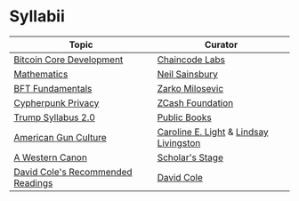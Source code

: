 # Syllabii

| Topic  | Curator |
| ------------- | ------------- |
| [Bitcoin Core Development](markdown/bitcoin-syllabus.md) | [Chaincode Labs](https://chaincode.com/)  |
| [Mathematics](markdown/mathematics.md) | [Neil Sainsbury](https://www.neilwithdata.com/)  |
| [BFT Fundamentals](markdown/bft-zarko.md)  | [Zarko Milosevic](https://scholar.google.com/citations?user=z17uKQIAAAAJ&hl=en)   |
| [Cypherpunk Privacy](markdown/cypherpunk-privacy.md)  | [ZCash Foundation](https://www.zfnd.org/)   |
| [Trump Syllabus 2.0](markdown/trump.md) | [Public Books](https://www.publicbooks.org/trump-syllabus-2-0/)  |
| [American Gun Culture](markdown/american-gun-culture.md)  | [Caroline E. Light](https://wgs.fas.harvard.edu/people/caroline-light) & [Lindsay Livingston](https://www.lindsaylivingston.com/)   |
|  [A Western Canon](markdown/scholars-stage-western-canon.md) | [Scholar's Stage](http://scholars-stage.blogspot.com/)  |
|  [David Cole's Recommended Readings](markdown/david-cole-canon.md) | [David Cole](http://davidcole.me/)  |
